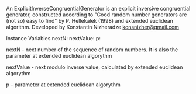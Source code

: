 An ExplicitInverseCongruentialGenerator is an explicit inversive congruential generator, constructed according to "Good random number generators are (not so) easy to find" by P. Hellekalek (1998) and extended euclidean algorithm.
Developed by Konstantin Nizheradze <konsnizher@gmail.com> 

Instance Variables
	nextN:		<Object>
	nextValue:		<Object>
	p:		<Object>

nextN
	- next number of the sequence of random numbers. It is also the parameter at extended euclidean algorythm

nextValue
	- next modulo inverse value, calculated by extended euclidean algorythm

p
	- parameter at extended euclidean algorythm
